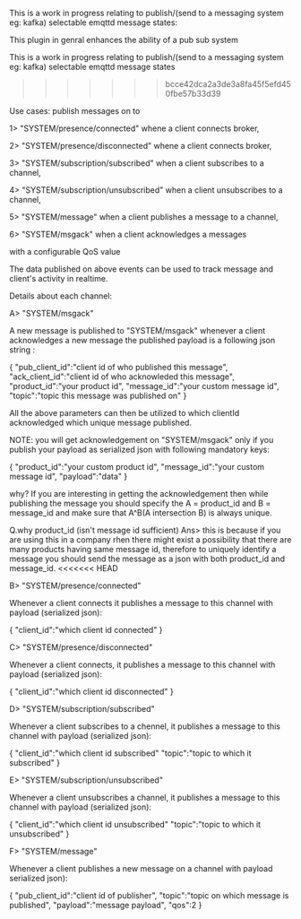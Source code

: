 This is a work in progress relating to publish/(send to a messaging system eg: kafka) selectable emqttd message states:

This plugin in genral enhances the ability of a pub sub system


This is a work in progress relating to publish/(send to a messaging system eg: kafka) selectable emqttd message states
>>>>>>> bcce42dca2a3de3a8fa45f5efd450fbe57b33d39

Use cases: 
publish messages on to

1> "SYSTEM/presence/connected" whene a client connects broker,

2> "SYSTEM/presence/disconnected" whene a client connects broker,

3> "SYSTEM/subscription/subscribed" when a client subscribes to a channel,

4> "SYSTEM/subscription/unsubscribed" when a client unsubscribes to a channel,

5> "SYSTEM/message" when a client publishes a message to a channel,

6> "SYSTEM/msgack" when a client acknowledges a messages

with a configurable QoS value

The data published on above events can be used to track message and client's activity in realtime.

Details about each channel:

A> "SYSTEM/msgack"

A new message is published to "SYSTEM/msgack" whenever a client acknowledges a new message
the published payload is a following json string :

{
	"pub_client_id":"client id of who published this message",
	"ack_client_id":"client id of who acknowleded this message",
	"product_id":"your product id",
	"message_id":"your custom message id",
	"topic":"topic this message was published on"
}

All the above parameters can then be utilized to which clientId acknowledged which unique message published.

NOTE: you will  get acknowledgement on "SYSTEM/msgack" only if you publish your payload as serialized json with following mandatory keys:

{
	"product_id":"your custom product id",
	"message_id":"your custom message id",
	"payload":"data"
} 

why?
If you are interesting in getting the acknowledgement then while publishing the message you should specify the 
A = product_id and
B = message_id and make sure that A^B(A intersection B) is always unique.

Q.why product_id (isn't message id sufficient) 
Ans> this is because if you are using this in a company rhen there might exist a possibility that there are many products having same message id, therefore to uniquely identify a message you should send the message as a json with both product_id and message_id.
<<<<<<< HEAD

B> "SYSTEM/presence/connected"

Whenever a client connects it publishes a message to this channel with payload (serialized json):

{
	"client_id":"which client id connected"
}

C> "SYSTEM/presence/disconnected"

Whenever a client connects, it publishes a message to this channel with payload (serialized json):

{
	"client_id":"which client id disconnected"
}

D> "SYSTEM/subscription/subscribed"
 
Whenever a client subscribes to a chennel, it publishes a message to this channel with payload (serialized json):

{
	"client_id":"which client id subscribed"
	"topic":"topic to which it subscribed"
}

E> "SYSTEM/subscription/unsubscribed"

Whenever a client unsubscribes a channel, it publishes a message to this channel with payload (serialized json):

{
	"client_id":"which client id unsubscribed"
	"topic":"topic to which it unsubscribed"
}

F> "SYSTEM/message"

Whenever a client publishes a new message on a channel with payload serialized json):

{
	"pub_client_id":"client id of publisher",
	"topic":"topic on which message is published",
	"payload":"message payload",
	"qos":2
} 

